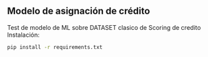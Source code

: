 ## Modelo de asignación de crédito
Test de modelo de ML sobre DATASET clasico de Scoring de credito 
Instalación:
```sh
pip install -r requirements.txt
 ```
 
